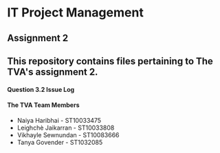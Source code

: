 # IT Project Management
## Assignment 2 
## This repository contains files pertaining to The TVA's assignment 2. 
#### Question 3.2 Issue Log


#### The TVA Team Members
* Naiya Haribhai - ST10033475
* Leighchè Jaikarran - ST10033808
* Vikhayle Sewnundan - ST10083666
* Tanya Govender - ST1032085

